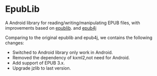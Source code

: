 # EpubLib

A Android library for reading/writing/manipulating EPUB files, with improvements based on [epublib](https://github.com/psiegman/epublib). and [epub4j](https://github.com/documentnode/epub4j)

Comparing to the original epublib and epub4j, we contains the following changes:
* Switched to Android library only work in Android.
* Removed the dependency of kxml2,not need for Android.
* Add support of EPUB 3.x.
* Upgrade jzlib to last version.


## 